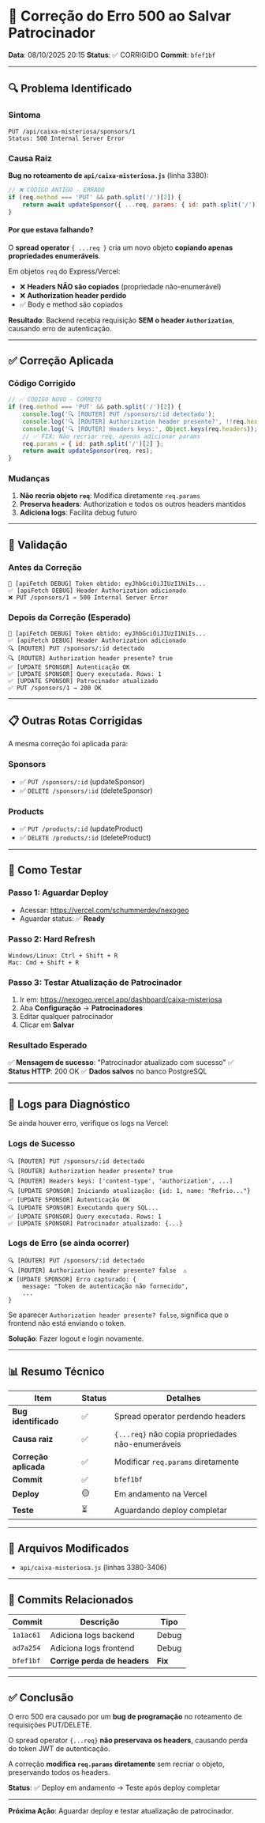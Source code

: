 # 🎯 Correção do Erro 500 ao Salvar Patrocinador

**Data**: 08/10/2025 20:15
**Status**: ✅ CORRIGIDO
**Commit**: `bfef1bf`

---

## 🔍 Problema Identificado

### Sintoma
```
PUT /api/caixa-misteriosa/sponsors/1
Status: 500 Internal Server Error
```

### Causa Raiz

**Bug no roteamento de `api/caixa-misteriosa.js`** (linha 3380):

```javascript
// ❌ CÓDIGO ANTIGO - ERRADO
if (req.method === 'PUT' && path.split('/')[2]) {
    return await updateSponsor({ ...req, params: { id: path.split('/')[2] } }, res);
}
```

#### Por que estava falhando?

O **spread operator** `{ ...req }` cria um novo objeto **copiando apenas propriedades enumeráveis**.

Em objetos `req` do Express/Vercel:
- ❌ **Headers NÃO são copiados** (propriedade não-enumerável)
- ❌ **Authorization header perdido**
- ✅ Body e method são copiados

**Resultado**: Backend recebia requisição **SEM o header `Authorization`**, causando erro de autenticação.

---

## ✅ Correção Aplicada

### Código Corrigido

```javascript
// ✅ CÓDIGO NOVO - CORRETO
if (req.method === 'PUT' && path.split('/')[2]) {
    console.log('🔍 [ROUTER] PUT /sponsors/:id detectado');
    console.log('🔍 [ROUTER] Authorization header presente?', !!req.headers.authorization);
    console.log('🔍 [ROUTER] Headers keys:', Object.keys(req.headers));
    // ✅ FIX: Não recriar req, apenas adicionar params
    req.params = { id: path.split('/')[2] };
    return await updateSponsor(req, res);
}
```

### Mudanças

1. **Não recria objeto `req`**: Modifica diretamente `req.params`
2. **Preserva headers**: Authorization e todos os outros headers mantidos
3. **Adiciona logs**: Facilita debug futuro

---

## 🧪 Validação

### Antes da Correção

```
🔐 [apiFetch DEBUG] Token obtido: eyJhbGciOiJIUzI1NiIs...
✅ [apiFetch DEBUG] Header Authorization adicionado
❌ PUT /sponsors/1 → 500 Internal Server Error
```

### Depois da Correção (Esperado)

```
🔐 [apiFetch DEBUG] Token obtido: eyJhbGciOiJIUzI1NiIs...
✅ [apiFetch DEBUG] Header Authorization adicionado
🔍 [ROUTER] PUT /sponsors/:id detectado
🔍 [ROUTER] Authorization header presente? true
✅ [UPDATE SPONSOR] Autenticação OK
✅ [UPDATE SPONSOR] Query executada. Rows: 1
✅ [UPDATE SPONSOR] Patrocinador atualizado
✅ PUT /sponsors/1 → 200 OK
```

---

## 📋 Outras Rotas Corrigidas

A mesma correção foi aplicada para:

### Sponsors
- ✅ `PUT /sponsors/:id` (updateSponsor)
- ✅ `DELETE /sponsors/:id` (deleteSponsor)

### Products
- ✅ `PUT /products/:id` (updateProduct)
- ✅ `DELETE /products/:id` (deleteProduct)

---

## 🎯 Como Testar

### Passo 1: Aguardar Deploy
- Acessar: https://vercel.com/schummerdev/nexogeo
- Aguardar status: ✅ **Ready**

### Passo 2: Hard Refresh
```
Windows/Linux: Ctrl + Shift + R
Mac: Cmd + Shift + R
```

### Passo 3: Testar Atualização de Patrocinador

1. Ir em: https://nexogeo.vercel.app/dashboard/caixa-misteriosa
2. Aba **Configuração** → **Patrocinadores**
3. Editar qualquer patrocinador
4. Clicar em **Salvar**

### Resultado Esperado

✅ **Mensagem de sucesso**: "Patrocinador atualizado com sucesso"
✅ **Status HTTP**: 200 OK
✅ **Dados salvos** no banco PostgreSQL

---

## 🐛 Logs para Diagnóstico

Se ainda houver erro, verifique os logs na Vercel:

### Logs de Sucesso

```
🔍 [ROUTER] PUT /sponsors/:id detectado
🔍 [ROUTER] Authorization header presente? true
🔍 [ROUTER] Headers keys: ['content-type', 'authorization', ...]
🔍 [UPDATE SPONSOR] Iniciando atualização: {id: 1, name: "Refrio..."}
✅ [UPDATE SPONSOR] Autenticação OK
🔍 [UPDATE SPONSOR] Executando query SQL...
✅ [UPDATE SPONSOR] Query executada. Rows: 1
✅ [UPDATE SPONSOR] Patrocinador atualizado: {...}
```

### Logs de Erro (se ainda ocorrer)

```
🔍 [ROUTER] PUT /sponsors/:id detectado
🔍 [ROUTER] Authorization header presente? false  ⚠️
❌ [UPDATE SPONSOR] Erro capturado: {
    message: "Token de autenticação não fornecido",
    ...
}
```

Se aparecer `Authorization header presente? false`, significa que o frontend não está enviando o token.

**Solução**: Fazer logout e login novamente.

---

## 📊 Resumo Técnico

| Item | Status | Detalhes |
|------|--------|----------|
| **Bug identificado** | ✅ | Spread operator perdendo headers |
| **Causa raiz** | ✅ | `{...req}` não copia propriedades não-enumeráveis |
| **Correção aplicada** | ✅ | Modificar `req.params` diretamente |
| **Commit** | ✅ | `bfef1bf` |
| **Deploy** | 🟡 | Em andamento na Vercel |
| **Teste** | ⏳ | Aguardando deploy completar |

---

## 🔗 Arquivos Modificados

- `api/caixa-misteriosa.js` (linhas 3380-3406)

---

## 📝 Commits Relacionados

| Commit | Descrição | Tipo |
|--------|-----------|------|
| `1a1ac61` | Adiciona logs backend | Debug |
| `ad7a254` | Adiciona logs frontend | Debug |
| `bfef1bf` | **Corrige perda de headers** | **Fix** |

---

## ✅ Conclusão

O erro 500 era causado por um **bug de programação** no roteamento de requisições PUT/DELETE.

O spread operator `{...req}` **não preservava os headers**, causando perda do token JWT de autenticação.

A correção **modifica `req.params` diretamente** sem recriar o objeto, preservando todos os headers.

**Status**: ✅ Deploy em andamento → Teste após deploy completar

---

**Próxima Ação**: Aguardar deploy e testar atualização de patrocinador.
